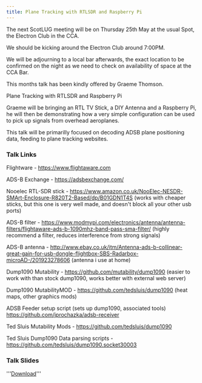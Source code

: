 ```yaml
---
title: Plane Tracking with RTLSDR and Raspberry Pi
---
```


The next ScotLUG meeting will be on Thursday 25th May at the usual Spot, the Electron Club in the CCA.

We should be kicking around the Electron Club around 7:00PM.

We will be adjourning to a local bar afterwards, the exact location to be confirmed on the night as we need to check on availability of space at the CCA Bar.

This months talk has been kindly offered by Graeme Thomson.

Plane Tracking with RTLSDR and Raspberry Pi

Graeme will be bringing an RTL TV Stick, a DIY Antenna and a Raspberry Pi, he will then be demonstrating how a very simple configuration can be used to pick up signals from overhead aeroplanes.

This talk will be primarilly focused on decoding ADSB plane positioning data, feeding to plane tracking websites.

### Talk Links

Flightware - <a href="https://www.flightaware.com">https://www.flightaware.com</a>

ADS-B Exchange - <a href="https://adsbexchange.com/">https://adsbexchange.com/</a>

Nooelec RTL-SDR stick - <a href="https://www.amazon.co.uk/NooElec-NESDR-SMArt-Enclosure-R820T2-Based/dp/B01GDN1T4S">https://www.amazon.co.uk/NooElec-NESDR-SMArt-Enclosure-R820T2-Based/dp/B01GDN1T4S</a> (works with cheaper sticks, but this one is very well made, and doesn't block all your other usb ports)

ADS-B filter - <a href="https://www.modmypi.com/electronics/antenna/antenna-filters/flightaware-ads-b-1090mhz-band-pass-sma-filter/">https://www.modmypi.com/electronics/antenna/antenna-filters/flightaware-ads-b-1090mhz-band-pass-sma-filter/</a>
(highly recommend a filter, reduces interference from strong signals)

ADS-B antenna - <a href="http://www.ebay.co.uk/itm/Antenna-ads-b-collinear-great-gain-for-usb-dongle-flightbox-SBS-Radarbox-microAD-/201923278606">http://www.ebay.co.uk/itm/Antenna-ads-b-collinear-great-gain-for-usb-dongle-flightbox-SBS-Radarbox-microAD-/201923278606</a>  (antenna i use at home)

Dump1090 Mutability - <a href="https://github.com/mutability/dump1090">https://github.com/mutability/dump1090</a> (easier to work with than stock dump1090, works better with external web server)

Dump1090 MutabilityMOD - <a href="https://github.com/tedsluis/dump1090">https://github.com/tedsluis/dump1090</a> (heat maps, other graphics mods)

ADSB Feeder setup script (sets up dump1090, associated tools) <a href="https://github.com/jprochazka/adsb-receiver">https://github.com/jprochazka/adsb-receiver</a>

Ted Sluis Mutability Mods - <a href="https://github.com/tedsluis/dump1090">https://github.com/tedsluis/dump1090</a>

Ted Sluis Dump1090 Data parsing scripts - <a href="https://github.com/tedsluis/dump1090.socket30003">https://github.com/tedsluis/dump1090.socket30003</a>

### Talk Slides

'''<a href="">Download</a>'''